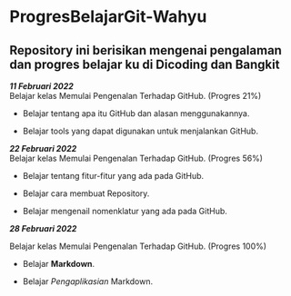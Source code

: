 # ProgresBelajarGit-Wahyu
## Repository ini berisikan mengenai pengalaman dan progres belajar ku di Dicoding dan Bangkit 

***11 Februari 2022***  
Belajar kelas Memulai Pengenalan Terhadap GitHub. (Progres 21%)

  * Belajar tentang apa itu GitHub dan alasan menggunakannya.

  * Belajar tools yang dapat digunakan untuk menjalankan GitHub.

***22 Februari 2022***  
Belajar kelas Memulai Pengenalan Terhadap GitHub. (Progres 56%)
  
  * Belajar tentang fitur-fitur yang ada pada GitHub.

  * Belajar cara membuat Repository.

  * Belajar mengenail nomenklatur yang ada pada GitHub.

***28 Februari 2022***    

Belajar kelas Memulai Pengenalan Terhadap GitHub. (Progres 100%)

  * Belajar **Markdown**.

  * Belajar *Pengaplikasian* Markdown.
  



